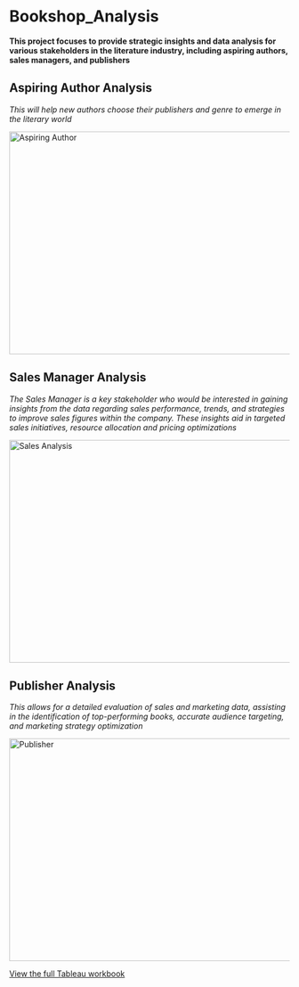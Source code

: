  # Bookshop_Analysis 

**This project focuses to provide strategic insights and data analysis for various stakeholders in the literature industry, including aspiring authors, sales managers, and publishers**

## Aspiring Author Analysis
*This will help new authors choose their publishers and genre to emerge in the literary world*

<img width="800"  height="400" alt="Aspiring Author" src="https://github.com/Kurrepoojitha/Bookshop_Analysis/assets/152108402/79c99c96-e7bb-4d28-b842-9f95a8125ddd">


## Sales Manager Analysis
*The Sales Manager is a key stakeholder who would be interested in gaining insights from the data regarding sales performance, trends, and strategies to improve sales figures within the company. These insights aid in targeted sales initiatives, resource allocation and pricing optimizations*

<img width="750"  height="400" alt="Sales Analysis" src="https://github.com/Kurrepoojitha/Bookshop_Analysis/assets/152108402/12f5ad7b-5ca2-4cef-8749-62bae786e488">


## Publisher Analysis
*This allows for a detailed evaluation of sales and marketing data, assisting in the identification of top-performing books, accurate audience targeting, and marketing strategy optimization*

<img width="750"  height="400" alt="Publisher" src="https://github.com/Kurrepoojitha/Bookshop_Analysis/assets/152108402/96851d0a-81a8-4be1-9764-4aaebd503541">


<font color="blue">[View the full Tableau workbook](https://public.tableau.com/views/Bookshop_analysis/Authorswithawards?:language=en-GB&:sid=&:display_count=n&:origin=viz_share_link)</font>



